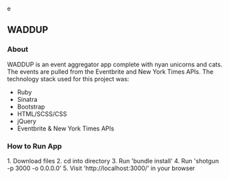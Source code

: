e<h2>WADDUP</h2>

<h3>About</h3>
WADDUP is an event aggregator app complete with nyan unicorns and cats. The events are pulled from the Eventbrite and New York Times APIs. The technology stack used for this project was:

- Ruby
- Sinatra
- Bootstrap
- HTML/SCSS/CSS
- jQuery
- Eventbrite & New York Times APIs


<h3>How to Run App</h3>
1. Download files
2. cd into directory
3. Run 'bundle install'
4. Run 'shotgun -p 3000 -o 0.0.0.0'
5. Visit 'http://localhost:3000/' in your browser